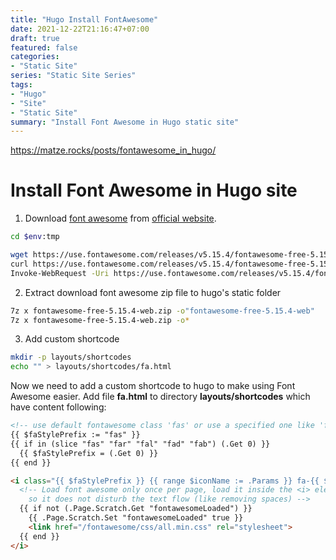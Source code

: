 ```yaml
---
title: "Hugo Install FontAwesome"
date: 2021-12-22T21:16:47+07:00
draft: true
featured: false
categories: 
- "Static Site"
series: "Static Site Series"
tags: 
- "Hugo"
- "Site"
- "Static Site"
summary: "Install Font Awesome in Hugo static site"
---
```


https://matze.rocks/posts/fontawesome_in_hugo/

# Install Font Awesome in Hugo site

1. Download [font awesome](https://use.fontawesome.com/releases/v5.15.4/fontawesome-free-5.15.4-web.zip) from [official website](https://fontawesome.com/v5.15/how-to-use/on-the-web/setup/hosting-font-awesome-yourself).
```bash
cd $env:tmp

wget https://use.fontawesome.com/releases/v5.15.4/fontawesome-free-5.15.4-web.zip
curl https://use.fontawesome.com/releases/v5.15.4/fontawesome-free-5.15.4-web.zip -o fontawesome-free-5.15.4-web.zip
Invoke-WebRequest -Uri https://use.fontawesome.com/releases/v5.15.4/fontawesome-free-5.15.4-web.zip -OutFile fontawesome-free-5.15.4-web.zip
```

2. Extract download font awesome zip file to hugo's static folder
```bash
7z x fontawesome-free-5.15.4-web.zip -o"fontawesome-free-5.15.4-web"
7z x fontawesome-free-5.15.4-web.zip -o*
```

3. Add custom shortcode
```bash
mkdir -p layouts/shortcodes
echo "" > layouts/shortcodes/fa.html
```
Now we need to add a custom shortcode to hugo to make using Font Awesome easier. Add file **fa.html** to directory **layouts/shortcodes** which have content following:
```html
<!-- use default fontawesome class 'fas' or use a specified one like 'fab' for brands -->
{{ $faStylePrefix := "fas" }}
{{ if in (slice "fas" "far" "fal" "fad" "fab") (.Get 0) }}
  {{ $faStylePrefix = (.Get 0) }}
{{ end }}

<i class="{{ $faStylePrefix }} {{ range $iconName := .Params }} fa-{{ $iconName }} {{ end }}">
  <!-- Load font awesome only once per page, load it inside the <i> element
    so it does not disturb the text flow (like removing spaces) -->
  {{ if not (.Page.Scratch.Get "fontawesomeLoaded") }}
    {{ .Page.Scratch.Set "fontawesomeLoaded" true }}
    <link href="/fontawesome/css/all.min.css" rel="stylesheet">
  {{ end }}
</i>
```